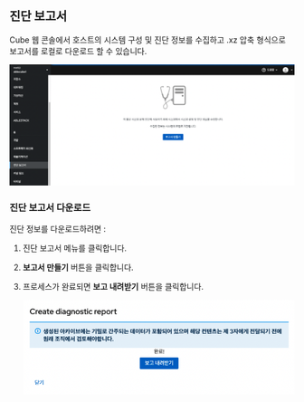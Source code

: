 ## 진단 보고서
Cube 웹 콘솔에서 호스트의 시스템 구성 및 진단 정보를 수집하고 .xz 압축 형식으로 보고서를 로컬로 다운로드 할 수 있습니다.

![cube-diagnostic.png](../../assets/images/cube-diagnostic.png)

### 진단 보고서 다운로드

진단 정보를 다운로드하려면 : 

1. 진단 보고서 메뉴를 클릭합니다.
2. **보고서 만들기** 버튼을 클릭합니다.
3. 프로세스가 완료되면 **보고 내려받기** 버튼을 클릭합니다.

    ![cube-diagnostic-end.png](../../assets/images/cube-diagnostic-end.png)